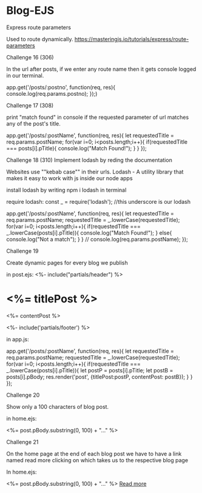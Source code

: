 # Blog-EJS

Express route parameters

Used to route dynamically. 
https://masteringjs.io/tutorials/express/route-parameters

Challenge 16  (306)

In the url after posts, if we enter any route name then it gets console logged in our terminal.

app.get('/posts/:postno', function(req, res){
  console.log(req.params.postno);
});)

Challenge 17 (308)

print "match found" in console if the requested parameter of url matches any of the post's title.

app.get('/posts/:postName', function(req, res){
  let requestedTitle = req.params.postName;
  for(var i=0; i<posts.length;i++){
    if(requestedTitle === posts[i].pTitle){
      console.log("Match Found!");
    }
  }
});

Challenge 18 (310)
Implement lodash by reding the documentation

Websites use ""kebab case"" in their urls. 
Lodash -  A utility library that makes it easy to work with js inside our node apps

install lodash by writing npm i lodash in terminal

require lodash: const _ = require('lodash');       //this underscore is our lodash

app.get('/posts/:postName', function(req, res){
  let requestedTitle = req.params.postName;
  requestedTitle = _.lowerCase(requestedTitle);
  for(var i=0; i<posts.length;i++){
    if(requestedTitle === _.lowerCase(posts[i].pTitle)){
      console.log("Match Found!");
    }
    else{
      console.log("Not a match");
    }
  }
  // console.log(req.params.postName);
});


Challenge 19

Create dynamic pages for every blog we publish

in post.ejs:
<%- include("partials/header") %>
<h1><%= titlePost %></h1>
<p><%= contentPost %></p>
<%- include('partials/footer') %>

in app.js:

app.get('/posts/:postName', function(req, res){
  let requestedTitle = req.params.postName;
  requestedTitle = _.lowerCase(requestedTitle);
  for(var i=0; i<posts.length;i++){
    if(requestedTitle === _.lowerCase(posts[i].pTitle)){
      let postP = posts[i].pTitle;
      let postB = posts[i].pBody;
      res.render('post', {titlePost:postP, contentPost: postB});
    }
  }
});


Challenge 20

Show only a 100 characters of blog post.

in home.ejs:
<p> <%= post.pBody.substring(0, 100) + "..."  %> </p>

Challenge 21

On the home page at the end of each blog post we have to have a link named read more clicking on which takes us to the respective blog page

In home.ejs:
<p> <%= post.pBody.substring(0, 100) + "..."  %> <a href="/posts/<%= post.pTitle %>">Read more</a></p>
